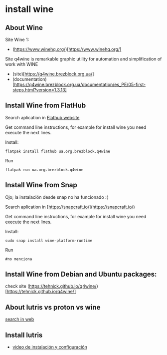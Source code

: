 # install wine
## About Wine
Site Wine 1: 
* (https://www.winehq.org/)[https://www.winehq.org/]

Site q4wine is remarkable graphic utility for automation and simplification of work with WINE
* (site)[https://q4wine.brezblock.org.ua/]
* (documentation)[https://q4wine.brezblock.org.ua/documentation/es_PE/05-first-steps.html?version=1.3.13]

## Install Wine from FlatHub
Search aplication in  [Flathub website](https://flathub.org/home)

Get command line instructions, for example for install wine you need execute the next lines.

Install:
```
flatpak install flathub ua.org.brezblock.q4wine
```
Run
```
flatpak run ua.org.brezblock.q4wine
```

## Install Wine from Snap
Ojo; la instalación desde snap no ha funcionado :(

Search aplication in  [https://snapcraft.io/](https://snapcraft.io/)

Get command line instructions, for example for install wine you need execute the next lines.

Install:
```
sudo snap install wine-platform-runtime
```
Run
```
#no menciona
```
## Install Wine from Debian and Ubuntu packages:
check site (https://tehnick.github.io/q4wine/)[https://tehnick.github.io/q4wine/]

## About lutris vs proton vs wine
[search in web](https://duckduckgo.com/?q=wine+vs+proton+vs+lutris)

## Install lutris
* [video de instalación y configuración](https://www.youtube.com/watch?v=R2K8b0U-IOI)
